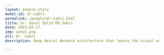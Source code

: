 ```yaml
---
layout: people-style
modal-id: dr-sabri
permalink: /people/dr-sabri.html
title: Dr. Aznul Qalid Md Sabri
date: 2015-03-17
img: aznul.png
alt: Dr. Sabri
description: Deep Neural Network architecture that learns the visual world.

---
```

